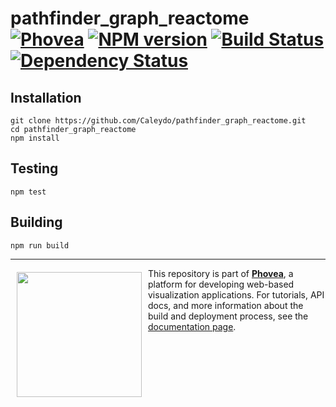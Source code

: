 pathfinder_graph_reactome [![Phovea][phovea-image]][phovea-url] [![NPM version][npm-image]][npm-url] [![Build Status][travis-image]][travis-url] [![Dependency Status][daviddm-image]][daviddm-url]
=====================



Installation
------------

```
git clone https://github.com/Caleydo/pathfinder_graph_reactome.git
cd pathfinder_graph_reactome
npm install
```

Testing
-------

```
npm test
```

Building
--------

```
npm run build
```



***

<a href="https://caleydo.org"><img src="http://caleydo.org/assets/images/logos/caleydo.svg" align="left" width="200px" hspace="10" vspace="6"></a>
This repository is part of **[Phovea](http://phovea.caleydo.org/)**, a platform for developing web-based visualization applications. For tutorials, API docs, and more information about the build and deployment process, see the [documentation page](http://phovea.caleydo.org).


[phovea-image]: https://img.shields.io/badge/Phovea-Server%20Plugin-10ACDF.svg
[phovea-url]: https://phovea.caleydo.org
[npm-image]: https://badge.fury.io/js/pathfinder_graph_reactome.svg
[npm-url]: https://npmjs.org/package/pathfinder_graph_reactome
[travis-image]: https://travis-ci.org/Caleydo/pathfinder_graph_reactome.svg?branch=master
[travis-url]: https://travis-ci.org/Caleydo/pathfinder_graph_reactome
[daviddm-image]: https://david-dm.org/Caleydo/pathfinder_graph_reactome/status.svg
[daviddm-url]: https://david-dm.org/Caleydo/pathfinder_graph_reactome
